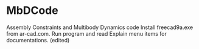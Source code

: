 # MbDCode
Assembly Constraints and Multibody Dynamics code
Install freecad9a.exe from ar-cad.com. Run program and read Explain menu items for documentations. (edited) 
